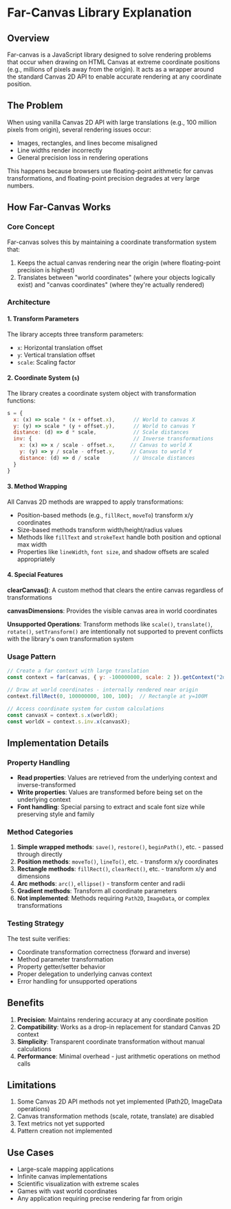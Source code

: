 # Far-Canvas Library Explanation

## Overview

Far-canvas is a JavaScript library designed to solve rendering problems that occur when drawing on HTML Canvas at extreme coordinate positions (e.g., millions of pixels away from the origin). It acts as a wrapper around the standard Canvas 2D API to enable accurate rendering at any coordinate position.

## The Problem

When using vanilla Canvas 2D API with large translations (e.g., 100 million pixels from origin), several rendering issues occur:
- Images, rectangles, and lines become misaligned
- Line widths render incorrectly
- General precision loss in rendering operations

This happens because browsers use floating-point arithmetic for canvas transformations, and floating-point precision degrades at very large numbers.

## How Far-Canvas Works

### Core Concept

Far-canvas solves this by maintaining a coordinate transformation system that:
1. Keeps the actual canvas rendering near the origin (where floating-point precision is highest)
2. Translates between "world coordinates" (where your objects logically exist) and "canvas coordinates" (where they're actually rendered)

### Architecture

#### 1. Transform Parameters
The library accepts three transform parameters:
- `x`: Horizontal translation offset
- `y`: Vertical translation offset  
- `scale`: Scaling factor

#### 2. Coordinate System (`s`)
The library creates a coordinate system object with transformation functions:

```javascript
s = {
  x: (x) => scale * (x + offset.x),      // World to canvas X
  y: (y) => scale * (y + offset.y),      // World to canvas Y
  distance: (d) => d * scale,            // Scale distances
  inv: {                                 // Inverse transformations
    x: (x) => x / scale - offset.x,     // Canvas to world X
    y: (y) => y / scale - offset.y,     // Canvas to world Y
    distance: (d) => d / scale           // Unscale distances
  }
}
```

#### 3. Method Wrapping
All Canvas 2D methods are wrapped to apply transformations:
- Position-based methods (e.g., `fillRect`, `moveTo`) transform x/y coordinates
- Size-based methods transform width/height/radius values
- Methods like `fillText` and `strokeText` handle both position and optional max width
- Properties like `lineWidth`, `font size`, and shadow offsets are scaled appropriately

#### 4. Special Features

**clearCanvas()**: A custom method that clears the entire canvas regardless of transformations

**canvasDimensions**: Provides the visible canvas area in world coordinates

**Unsupported Operations**: Transform methods like `scale()`, `translate()`, `rotate()`, `setTransform()` are intentionally not supported to prevent conflicts with the library's own transformation system

### Usage Pattern

```javascript
// Create a far context with large translation
const context = far(canvas, { y: -100000000, scale: 2 }).getContext("2d");

// Draw at world coordinates - internally rendered near origin
context.fillRect(0, 100000000, 100, 100);  // Rectangle at y=100M

// Access coordinate system for custom calculations
const canvasX = context.s.x(worldX);
const worldX = context.s.inv.x(canvasX);
```

## Implementation Details

### Property Handling
- **Read properties**: Values are retrieved from the underlying context and inverse-transformed
- **Write properties**: Values are transformed before being set on the underlying context
- **Font handling**: Special parsing to extract and scale font size while preserving style and family

### Method Categories

1. **Simple wrapped methods**: `save()`, `restore()`, `beginPath()`, etc. - passed through directly
2. **Position methods**: `moveTo()`, `lineTo()`, etc. - transform x/y coordinates
3. **Rectangle methods**: `fillRect()`, `clearRect()`, etc. - transform x/y and dimensions
4. **Arc methods**: `arc()`, `ellipse()` - transform center and radii
5. **Gradient methods**: Transform all coordinate parameters
6. **Not implemented**: Methods requiring `Path2D`, `ImageData`, or complex transformations

### Testing Strategy

The test suite verifies:
- Coordinate transformation correctness (forward and inverse)
- Method parameter transformation
- Property getter/setter behavior
- Proper delegation to underlying canvas context
- Error handling for unsupported operations

## Benefits

1. **Precision**: Maintains rendering accuracy at any coordinate position
2. **Compatibility**: Works as a drop-in replacement for standard Canvas 2D context
3. **Simplicity**: Transparent coordinate transformation without manual calculations
4. **Performance**: Minimal overhead - just arithmetic operations on method calls

## Limitations

1. Some Canvas 2D API methods not yet implemented (Path2D, ImageData operations)
2. Canvas transformation methods (scale, rotate, translate) are disabled
3. Text metrics not yet supported
4. Pattern creation not implemented

## Use Cases

- Large-scale mapping applications
- Infinite canvas implementations  
- Scientific visualization with extreme scales
- Games with vast world coordinates
- Any application requiring precise rendering far from origin 